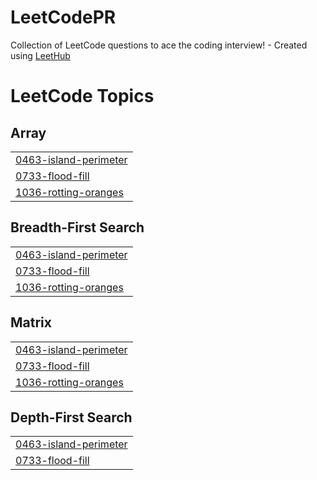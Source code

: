 # LeetCodePR
Collection of LeetCode questions to ace the coding interview! - Created using [LeetHub](https://github.com/QasimWani/LeetHub)

<!---LeetCode Topics Start-->
# LeetCode Topics
## Array
|  |
| ------- |
| [0463-island-perimeter](https://github.com/chandranshh/LeetCodePR/tree/master/0463-island-perimeter) |
| [0733-flood-fill](https://github.com/chandranshh/LeetCodePR/tree/master/0733-flood-fill) |
| [1036-rotting-oranges](https://github.com/chandranshh/LeetCodePR/tree/master/1036-rotting-oranges) |
## Breadth-First Search
|  |
| ------- |
| [0463-island-perimeter](https://github.com/chandranshh/LeetCodePR/tree/master/0463-island-perimeter) |
| [0733-flood-fill](https://github.com/chandranshh/LeetCodePR/tree/master/0733-flood-fill) |
| [1036-rotting-oranges](https://github.com/chandranshh/LeetCodePR/tree/master/1036-rotting-oranges) |
## Matrix
|  |
| ------- |
| [0463-island-perimeter](https://github.com/chandranshh/LeetCodePR/tree/master/0463-island-perimeter) |
| [0733-flood-fill](https://github.com/chandranshh/LeetCodePR/tree/master/0733-flood-fill) |
| [1036-rotting-oranges](https://github.com/chandranshh/LeetCodePR/tree/master/1036-rotting-oranges) |
## Depth-First Search
|  |
| ------- |
| [0463-island-perimeter](https://github.com/chandranshh/LeetCodePR/tree/master/0463-island-perimeter) |
| [0733-flood-fill](https://github.com/chandranshh/LeetCodePR/tree/master/0733-flood-fill) |
<!---LeetCode Topics End-->